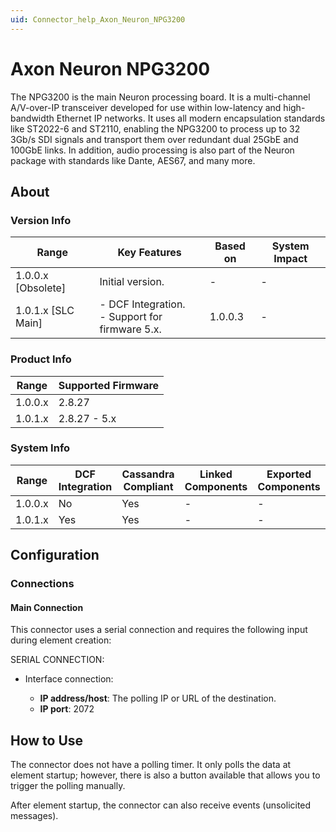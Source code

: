 ```yaml
---
uid: Connector_help_Axon_Neuron_NPG3200
---
```


# Axon Neuron NPG3200

The NPG3200 is the main Neuron processing board. It is a multi-channel A/V-over-IP transceiver developed for use within low-latency and high-bandwidth Ethernet IP networks. It uses all modern encapsulation standards like ST2022-6 and ST2110, enabling the NPG3200 to process up to 32 3Gb/s SDI signals and transport them over redundant dual 25GbE and 100GbE links. In addition, audio processing is also part of the Neuron package with standards like Dante, AES67, and many more.

## About

### Version Info

| Range                | Key Features                                    | Based on     | System Impact     |
|----------------------|-------------------------------------------------|--------------|-------------------|
| 1.0.0.x [Obsolete]     |Initial version.                                | -            | -                 |
| 1.0.1.x [SLC Main]   | - DCF Integration. <br>- Support for firmware 5.x. | 1.0.0.3      | -                 |

### Product Info

| Range     | Supported Firmware     |
|-----------|------------------------|
| 1.0.0.x   | 2.8.27                 |
| 1.0.1.x   | 2.8.27 - 5.x           |

### System Info

| Range     | DCF Integration     | Cassandra Compliant     | Linked Components     | Exported Components     |
|-----------|---------------------|-------------------------|-----------------------|-------------------------|
| 1.0.0.x   | No                  | Yes                     | -                     | -                       |
| 1.0.1.x   | Yes                 | Yes                     | -                     | -                       |

## Configuration

### Connections

#### Main Connection

This connector uses a serial connection and requires the following input during element creation:

SERIAL CONNECTION:

- Interface connection:

  - **IP address/host**: The polling IP or URL of the destination.
  - **IP port**: 2072

## How to Use

The connector does not have a polling timer. It only polls the data at element startup; however, there is also a button available that allows you to trigger the polling manually.

After element startup, the connector can also receive events (unsolicited messages).
